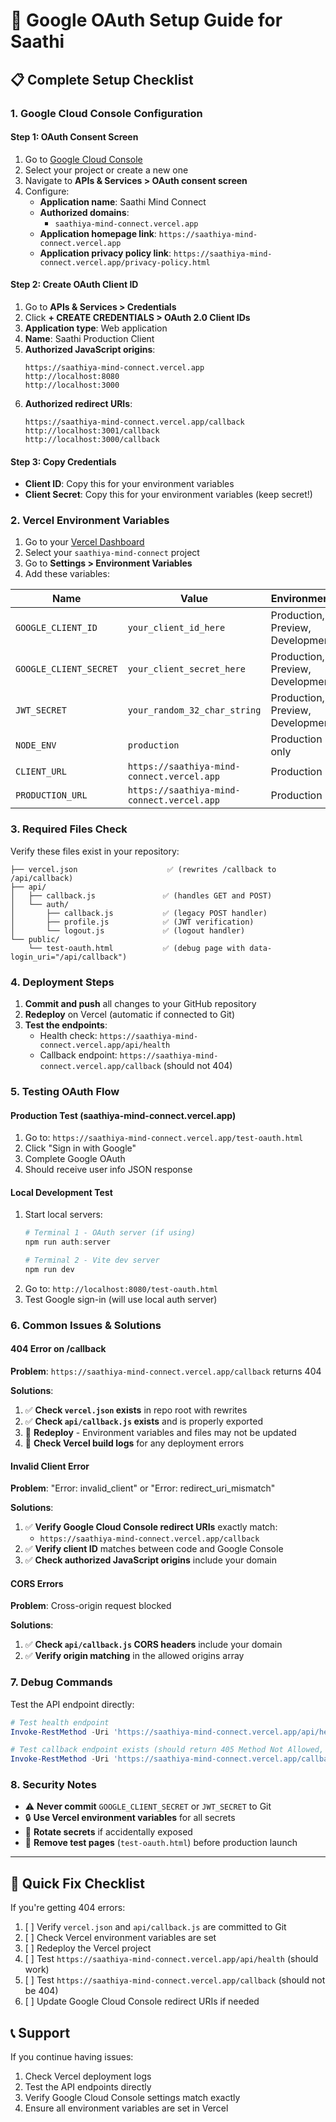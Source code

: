 # 🔐 Google OAuth Setup Guide for Saathi

## 📋 Complete Setup Checklist

### 1. Google Cloud Console Configuration

#### Step 1: OAuth Consent Screen
1. Go to [Google Cloud Console](https://console.cloud.google.com/)
2. Select your project or create a new one
3. Navigate to **APIs & Services > OAuth consent screen**
4. Configure:
   - **Application name**: Saathi Mind Connect
   - **Authorized domains**: 
     - `saathiya-mind-connect.vercel.app`
   - **Application homepage link**: `https://saathiya-mind-connect.vercel.app`
   - **Application privacy policy link**: `https://saathiya-mind-connect.vercel.app/privacy-policy.html`

#### Step 2: Create OAuth Client ID
1. Go to **APIs & Services > Credentials**
2. Click **+ CREATE CREDENTIALS > OAuth 2.0 Client IDs**
3. **Application type**: Web application
4. **Name**: Saathi Production Client
5. **Authorized JavaScript origins**:
   ```
   https://saathiya-mind-connect.vercel.app
   http://localhost:8080
   http://localhost:3000
   ```
6. **Authorized redirect URIs**:
   ```
   https://saathiya-mind-connect.vercel.app/callback
   http://localhost:3001/callback
   http://localhost:3000/callback
   ```

#### Step 3: Copy Credentials
- **Client ID**: Copy this for your environment variables
- **Client Secret**: Copy this for your environment variables (keep secret!)

### 2. Vercel Environment Variables

1. Go to your [Vercel Dashboard](https://vercel.com/dashboard)
2. Select your `saathiya-mind-connect` project
3. Go to **Settings > Environment Variables**
4. Add these variables:

| Name | Value | Environment |
|------|--------|-------------|
| `GOOGLE_CLIENT_ID` | `your_client_id_here` | Production, Preview, Development |
| `GOOGLE_CLIENT_SECRET` | `your_client_secret_here` | Production, Preview, Development |
| `JWT_SECRET` | `your_random_32_char_string` | Production, Preview, Development |
| `NODE_ENV` | `production` | Production only |
| `CLIENT_URL` | `https://saathiya-mind-connect.vercel.app` | Production |
| `PRODUCTION_URL` | `https://saathiya-mind-connect.vercel.app` | Production |

### 3. Required Files Check

Verify these files exist in your repository:

```
├── vercel.json                    ✅ (rewrites /callback to /api/callback)
├── api/
│   ├── callback.js               ✅ (handles GET and POST)
│   └── auth/
│       ├── callback.js           ✅ (legacy POST handler)
│       ├── profile.js            ✅ (JWT verification)
│       └── logout.js             ✅ (logout handler)
└── public/
    └── test-oauth.html           ✅ (debug page with data-login_uri="/api/callback")
```

### 4. Deployment Steps

1. **Commit and push** all changes to your GitHub repository
2. **Redeploy** on Vercel (automatic if connected to Git)
3. **Test the endpoints**:
   - Health check: `https://saathiya-mind-connect.vercel.app/api/health`
   - Callback endpoint: `https://saathiya-mind-connect.vercel.app/callback` (should not 404)

### 5. Testing OAuth Flow

#### Production Test (saathiya-mind-connect.vercel.app)
1. Go to: `https://saathiya-mind-connect.vercel.app/test-oauth.html`
2. Click "Sign in with Google"
3. Complete Google OAuth
4. Should receive user info JSON response

#### Local Development Test
1. Start local servers:
   ```powershell
   # Terminal 1 - OAuth server (if using)
   npm run auth:server
   
   # Terminal 2 - Vite dev server  
   npm run dev
   ```
2. Go to: `http://localhost:8080/test-oauth.html`
3. Test Google sign-in (will use local auth server)

### 6. Common Issues & Solutions

#### 404 Error on /callback
**Problem**: `https://saathiya-mind-connect.vercel.app/callback` returns 404

**Solutions**:
1. ✅ **Check `vercel.json` exists** in repo root with rewrites
2. ✅ **Check `api/callback.js` exists** and is properly exported
3. 🔄 **Redeploy** - Environment variables and files may not be updated
4. 🔄 **Check Vercel build logs** for any deployment errors

#### Invalid Client Error
**Problem**: "Error: invalid_client" or "Error: redirect_uri_mismatch"

**Solutions**:
1. ✅ **Verify Google Cloud Console redirect URIs** exactly match:
   - `https://saathiya-mind-connect.vercel.app/callback`
2. ✅ **Verify client ID** matches between code and Google Console
3. ✅ **Check authorized JavaScript origins** include your domain

#### CORS Errors
**Problem**: Cross-origin request blocked

**Solutions**:
1. ✅ **Check `api/callback.js` CORS headers** include your domain
2. ✅ **Verify origin matching** in the allowed origins array

### 7. Debug Commands

Test the API endpoint directly:

```powershell
# Test health endpoint
Invoke-RestMethod -Uri 'https://saathiya-mind-connect.vercel.app/api/health'

# Test callback endpoint exists (should return 405 Method Not Allowed, not 404)
Invoke-RestMethod -Uri 'https://saathiya-mind-connect.vercel.app/callback' -Method Get
```

### 8. Security Notes

- ⚠️ **Never commit** `GOOGLE_CLIENT_SECRET` or `JWT_SECRET` to Git
- 🔒 **Use Vercel environment variables** for all secrets
- 🔄 **Rotate secrets** if accidentally exposed
- 🧪 **Remove test pages** (`test-oauth.html`) before production launch

---

## 🎯 Quick Fix Checklist

If you're getting 404 errors:

1. [ ] Verify `vercel.json` and `api/callback.js` are committed to Git
2. [ ] Check Vercel environment variables are set
3. [ ] Redeploy the Vercel project
4. [ ] Test `https://saathiya-mind-connect.vercel.app/api/health` (should work)
5. [ ] Test `https://saathiya-mind-connect.vercel.app/callback` (should not be 404)
6. [ ] Update Google Cloud Console redirect URIs if needed

## 📞 Support

If you continue having issues:
1. Check Vercel deployment logs
2. Test the API endpoints directly  
3. Verify Google Cloud Console settings match exactly
4. Ensure all environment variables are set in Vercel